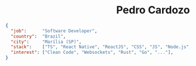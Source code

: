 
<h1 align="right">Pedro Cardozo</h1>


```json
{
  "job":      "Software Developer",
  "country":  "Brazil",
  "city":     "Marília (SP)",
  "stack":    ["TS", "React Native", "ReactJS", "CSS", "JS", "Node.js", "Google Cloud", "..."],
  "interest": ["Clean Code", "Websockets", "Rust", "Go", "..."], 
}
```
